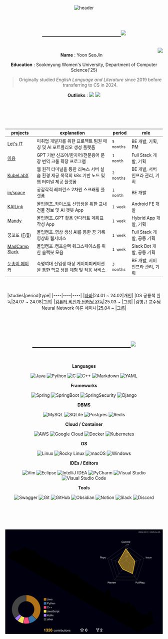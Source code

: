 <div align="center">

![header](https://capsule-render.vercel.app/api?type=waving&color=0:7F7FD5,50:86A8E7,100:91EAE4&customColorList=&height=300&section=header&text=🐬&fontSize=90)
</div>
<br>

<h2 align="center">
  
  <a href="https://git.io/typing-svg">
    &emsp;&emsp;&emsp;&emsp;&emsp;&emsp;&emsp;&emsp;&emsp;&emsp;&emsp;&emsp;<img src="https://readme-typing-svg.demolab.com?font=Pacifico&pause=1000&color=8DCCF7&random=false&width=435&lines=%F0%9F%90%AC+Who+am+I%3F">
  </a>
</h2>

<br>
<img align='right' src="http://mazassumnida.wtf/api/v2/generate_badge?boj=yoon0509"> 
<div align="center">

**Name** : Yoon SeoJin

**Education** : Sookmyung Women's University, Department of Computer Science('25)
>Originally studied *English Language and Literature* since 2019 before transferring to CS in 2024.

**Outlinks** : <a href="https://www.notion.so/yoon0509"><img src="https://img.shields.io/badge/Notion-%23000000.svg?style=plastic&logo=notion&logoColor=white"/></a> <a href="https://velog.io/@y00nsj"><img src="https://img.shields.io/badge/velog-20C997.svg?style=plastic&logo=velog&logoColor=white"/></a>
<br>
<br>
<br>
<br>
<br>
<br>


|projects|explanation|period|role|
|----|----|----|----|
|[Let's IT](https://github.com/LetsIT-BE)|미취업 개발자를 위한 프로젝트 팀원 매칭 및 AI 포트폴리오 생성 플랫폼|`5 months`|BE 개발, 기획, PM|
|[이음](https://github.com/Y00NSJ/AIF24-2)|GPT 기반 신조어/한자어/전문용어 문장 번역 크롬 확장 프로그램|`1 month`|Full Stack 개발, 기획|
|[KubeLabX](https://github.com/KubeLabX)|웹 원격 터미널을 통한 리눅스 서버 실습 환경 제공 목적의 k8s 기반 노드 및 웹 터미널 제공 플랫폼|`2 months`|BE 개발, 서버 인프라 관리, 기획|
|[in/space](https://github.com/2024-2-SOLUX-in-space/inspace-backend)|공감각적 레퍼런스 2차원 스크래핑 플랫폼|`1 month`|BE 개발|
|[KAILink](https://github.com/jmnew03/KAILink)|몰입캠프_카이스트 신입생을 위한 교내 건물 정보 및 AI 챗봇 App|`1 week`|Android FE 개발|
|[Mandy](https://github.com/Y00NSJ/Mandy_FE_expo)|몰입캠프_GPT 활용 만다라트 계획표 작성 App|`1 week`|Hybrid App 개발, 기획|
|꿍꼬또 ([F](https://github.com/Y00NSJ/kkd-FE "레포지토리 바로가기")/[B](https://github.com/Y00NSJ/kkd-BE))|몰입캠프_영상 생성 AI를 통한 꿈 기록 영상화 웹서비스|`1 week`|Full Stack 개발, 공동 기획|
|[MadCamp Slack](https://github.com/KangGunn/Madcamp_Week4)|몰입캠프_캠프슬랙 워크스페이스를 위한 슬랙봇 모음|`1 week`|Slack Bot 개발, 공동 기획|
|[눈송이 메이커](https://github.com/SnowFlakeMaker)|숙명여대 신입생 대상 게이미피케이션을 통한 학교 생활 체험 및 적응 서비스 |`3 months`|BE 개발, 서버 인프라 관리, 기획|


<br><br>
|studies|period|type|
|----|----|----|
|[자바](https://github.com/Y00NSJ/2023-2.Java)|24.01 ~ 24.02|개인|
|OS 공룡책 완독|24.07 ~ 24.08|그룹|
|[컴퓨터 비전과 딥러닝 완독](https://github.com/Y00NSJ/CV-DL)|25.03 ~ |그룹|
|김병규 교수님 Neural Network 이론 세미나|25.04 ~ |그룹|

<br><br><br>

<h2 align="center">
  
  <a href="https://git.io/typing-svg">
&emsp;&emsp;&emsp;&emsp;&emsp;&emsp;&emsp;&emsp;&emsp;&emsp;&emsp;&emsp;&emsp;&emsp;&emsp;<img src="https://readme-typing-svg.demolab.com?font=Pacifico&pause=1000&color=8DCCF7&random=false&width=435&lines=%F0%9F%92%BB+Skills">
  </a>
</h2>
<br>

**Languages**

  ![Java](https://img.shields.io/badge/java-%23ED8B00.svg?style=plastic&logo=openjdk&logoColor=white) ![Python](https://img.shields.io/badge/python-3670A0?style=plastic&logo=python&logoColor=ffdd54) ![C](https://img.shields.io/badge/c-%2300599C.svg?style=plastic&logo=c&logoColor=white) ![C++](https://img.shields.io/badge/c++-%2300599C.svg?style=plastic&logo=c%2B%2B&logoColor=white) ![Markdown](https://img.shields.io/badge/markdown-%23000000.svg?style=plastic&logo=markdown&logoColor=white) ![YAML](https://img.shields.io/badge/yaml-%23ffffff.svg?style=plastic&logo=yaml&logoColor=151515)

**Frameworks**

  ![Spring](https://img.shields.io/badge/spring-%236DB33F.svg?style=plastic&logo=spring&logoColor=white) ![SpringBoot](https://img.shields.io/badge/springboot-6DB33F?style=plastic&logo=springboot&logoColor=white) ![SpringSecurity](https://img.shields.io/badge/springsecurity-6DB33F?style=plastic&logo=springsecurity&logoColor=white) ![Django](https://img.shields.io/badge/django-%23092E20.svg?style=plastic&logo=django&logoColor=white)

**DBMS**

  ![MySQL](https://img.shields.io/badge/mysql-4479A1.svg?style=plastic&logo=mysql&logoColor=white) ![SQLite](https://img.shields.io/badge/sqlite-%2307405e.svg?style=plastic&logo=sqlite&logoColor=white) ![Postgres](https://img.shields.io/badge/postgres-%23316192.svg?style=plastic&logo=postgresql&logoColor=white) ![Redis](https://img.shields.io/badge/redis-%23DD0031.svg?style=plastic&logo=redis&logoColor=white)

**Cloud / Container**

  ![AWS](https://img.shields.io/badge/AWS-%23FF9900.svg?style=plastic&logo=amazon-aws&logoColor=white) ![Google Cloud](https://img.shields.io/badge/GoogleCloud-%234285F4.svg?style=plastic&logo=google-cloud&logoColor=white) ![Docker](https://img.shields.io/badge/docker-%230db7ed.svg?style=plastic&logo=docker&logoColor=white) ![Kubernetes](https://img.shields.io/badge/kubernetes-%23326ce5.svg?style=plastic&logo=kubernetes&logoColor=white)


**OS**

  ![Linux](https://img.shields.io/badge/Linux-FCC624?style=plastic&logo=linux&logoColor=black) ![Rocky Linux](https://img.shields.io/badge/-Rocky%20Linux-%2310B981?style=plastic&logo=rockylinux&logoColor=white) ![macOS](https://img.shields.io/badge/mac%20os-000000?style=plastic&logo=macos&logoColor=F0F0F0) ![Windows](https://img.shields.io/badge/Windows-0078D6?style=plastic&logo=windows&logoColor=white)


**IDEs / Editors**

  ![Vim](https://img.shields.io/badge/VIM-%2311AB00.svg?style=plastic&logo=vim&logoColor=white) ![Eclipse](https://img.shields.io/badge/Eclipse-FE7A16.svg?style=plastic&logo=Eclipse&logoColor=white) ![IntelliJ IDEA](https://img.shields.io/badge/IntelliJIDEA-000000.svg?style=plastic&logo=intellij-idea&logoColor=white) ![PyCharm](https://img.shields.io/badge/pycharm-143?style=plastic&logo=pycharm&logoColor=black&color=black&labelColor=green) ![Visual Studio](https://img.shields.io/badge/Visual%20Studio-5C2D91.svg?style=plastic&logo=visual-studio&logoColor=white) ![Visual Studio Code](https://img.shields.io/badge/Visual%20Studio%20Code-0078d7.svg?style=plastic&logo=visual-studio-code&logoColor=white)


**Tools**

  ![Swagger](https://img.shields.io/badge/-Swagger-%23Clojure?style=plastic&logo=swagger&logoColor=white) ![Git](https://img.shields.io/badge/git-%23F05033.svg?style=plastic&logo=git&logoColor=white) ![GitHub](https://img.shields.io/badge/github-%23121011.svg?style=plastic&logo=github&logoColor=white)
  ![Obsidian](https://img.shields.io/badge/Obsidian-%23483699.svg?style=plastic&logo=obsidian&logoColor=white) ![Notion](https://img.shields.io/badge/Notion-%23000000.svg?style=plastic&logo=notion&logoColor=white)  ![Slack](https://img.shields.io/badge/Slack-4A154B?style=plastic&logo=slack&logoColor=white) ![Discord](https://img.shields.io/badge/Discord-%235865F2.svg?style=plastic&logo=discord&logoColor=white) 
</div>

<br>
<br>
<br>
<h2></h2>

![](./profile-3d-contrib/profile-night-rainbow.svg)

<!-- badges -->


<!-- links -->



<!--
**Y00NSJ/Y00NSJ** is a ✨ _special_ ✨ repository because its `README.md` (this file) appears on your GitHub profile.

Here are some ideas to get you started:

- 🔭 I’m currently working on ...
- 🌱 I’m currently learning ...
- 👯 I’m looking to collaborate on ...
- 🤔 I’m looking for help with ...
- 💬 Ask me about ...
- 📫 How to reach me: ...
- 😄 Pronouns: ...
- ⚡ Fun fact: ...
-->
